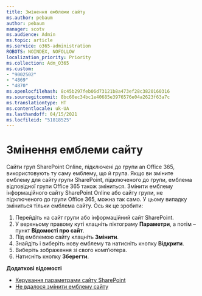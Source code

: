 ```yaml
---
title: Змінення емблеми сайту
ms.author: pebaum
author: pebaum
manager: scotv
ms.audience: Admin
ms.topic: article
ms.service: o365-administration
ROBOTS: NOINDEX, NOFOLLOW
localization_priority: Priority
ms.collection: Adm_O365
ms.custom:
- "9002502"
- "4869"
- "4870"
ms.openlocfilehash: 8c45b297feb06d73121b8a473ef28c3820160316
ms.sourcegitcommit: 8bc60ec34bc1e40685e3976576e04a2623f63a7c
ms.translationtype: HT
ms.contentlocale: uk-UA
ms.lasthandoff: 04/15/2021
ms.locfileid: "51818525"
---
```

# <a name="change-site-logo"></a>Змінення емблеми сайту

Сайти груп SharePoint Online, підключені до групи an Office 365, використовують ту саму емблему, що й група. Якщо ви зміните емблему для сайту групи SharePoint, підключеного до групи, емблема відповідної групи Office 365 також зміниться. Змінити емблему інформаційного сайту SharePoint Online або сайту групи, не підключеного до групи Office 365, можна так само. У цьому випадку зміниться тільки емблема сайту. Ось як це зробити:

1. Перейдіть на сайт групи або інформаційний сайт SharePoint.
2. У верхньому правому куті клацніть піктограму **Параметри**, а потім – пункт **Відомості про сайт**.
3. Під емблемою сайту клацніть **Змінити**.
4. Знайдіть і виберіть нову емблему та натисніть кнопку **Відкрити**.
5. Виберіть зображення зі свого комп’ютера.
6. Натисніть кнопку **Зберегти**.

**Додаткові відомості**

- [Керування параметрами сайту SharePoint](https://support.office.com/article/manage-your-sharepoint-site-settings-8376034d-d0c7-446e-9178-6ab51c58df42)
- [Не вдалося змінити емблему сайту](https://docs.microsoft.com/sharepoint/troubleshoot/sites/error-when-changing-o365-site-logo)

